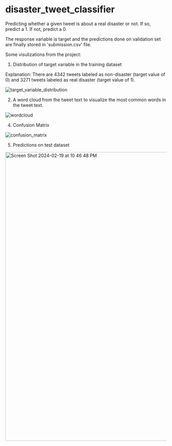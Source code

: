 # disaster_tweet_classifier
Predicting whether a given tweet is about a real disaster or not. If so, predict a 1. If not, predict a 0.

The response variable is target and the predictions done on validation set are finally stored in 'submission.csv' file. 

Some visulizations from the project:

1. Distribution of target variable in the training dataset

Explanation:  There are 4342 tweets labeled as non-disaster (target value of 0) and 3271 tweets labeled as real disaster (target value of 1).

![target_variable_distribution](https://github.com/coder-brunette/disaster_tweet_classifier/assets/25826647/53cb5877-e650-4a83-a702-57d9b706ba55)

2. A word cloud from the tweet text to visualize the most common words in the tweet text.

![wordcloud](https://github.com/coder-brunette/disaster_tweet_classifier/assets/25826647/f8700dd2-f531-4f89-b63c-341105e6198c)

4. Confusion Matrix

![confusion_matrix](https://github.com/coder-brunette/disaster_tweet_classifier/assets/25826647/db35b27a-b1ab-46be-b9d1-30f9856c87f2)

5. Predictions on test dataset

<img width="900" alt="Screen Shot 2024-02-19 at 10 46 48 PM" src="https://github.com/coder-brunette/disaster_tweet_classifier/assets/25826647/7dfde1fe-0844-49df-b375-84dbc927b724">

   
